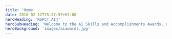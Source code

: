 ```yaml
---
title: 'Home'
date: 2018-02-12T15:37:57+07:00
heroHeading: 'RSPCT.AI🏅'
heroSubHeading: 'Welcome to the AI Skills and Accomplishments Awards, a program that celebrates the remarkable achievements of individuals around the world who are learning and creating with modern AI tools.'
heroBackground: 'images/aiawards.jpg'
---
```

